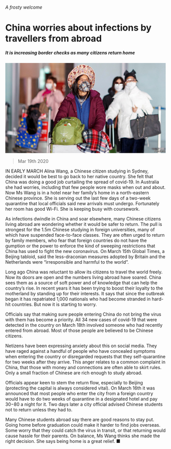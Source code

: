 ###### A frosty welcome

# China worries about infections by travellers from abroad 

##### It is increasing border checks as many citizens return home 

![image](images/20200321_CNP001_0.jpg) 

> Mar 19th 2020 

IN EARLY MARCH Alina Wang, a Chinese citizen studying in Sydney, decided it would be best to go back to her native country. She felt that China was doing a good job curtailing the spread of covid-19. In Australia she had worries, including that few people wore masks when out and about. Now Ms Wang is in a hotel near her family’s home in a north-eastern Chinese province. She is serving out the last few days of a two-week quarantine that local officials said new arrivals must undergo. Fortunately her room has good Wi-Fi. She is keeping busy with coursework.

As infections dwindle in China and soar elsewhere, many Chinese citizens living abroad are wondering whether it would be safer to return. The pull is strongest for the 1.5m Chinese studying in foreign universities, many of which have suspended face-to-face classes. They are often urged to return by family members, who fear that foreign countries do not have the gumption or the power to enforce the kind of sweeping restrictions that China has used to fight the new coronavirus. On March 15th Global Times, a Beijing tabloid, said the less-draconian measures adopted by Britain and the Netherlands were “irresponsible and harmful to the world”.


Long ago China was reluctant to allow its citizens to travel the world freely. Now its doors are open and the numbers living abroad have soared. China sees them as a source of soft power and of knowledge that can help the country’s rise. In recent years it has been trying to boost their loyalty to the motherland by standing up for their interests. It says that since the outbreak began it has repatriated 1,000 nationals who had become stranded in hard-hit countries. But now it is starting to worry.

Officials say that making sure people entering China do not bring the virus with them has become a priority. All 34 new cases of covid-19 that were detected in the country on March 18th involved someone who had recently entered from abroad. Most of those people are believed to be Chinese citizens.

Netizens have been expressing anxiety about this on social media. They have raged against a handful of people who have concealed symptoms when entering the country or disregarded requests that they self-quarantine for two weeks after they arrive. This anger relates to a common complaint in China, that those with money and connections are often able to skirt rules. Only a small fraction of Chinese are rich enough to study abroad.

Officials appear keen to stem the return flow, especially to Beijing (protecting the capital is always considered vital). On March 16th it was announced that most people who enter the city from a foreign country would have to do two weeks of quarantine in a designated hotel and pay $30-$80 a night for it. Two days later a city official advised Chinese students not to return unless they had to.

Many Chinese students abroad say there are good reasons to stay put. Going home before graduation could make it harder to find jobs overseas. Some worry that they could catch the virus in transit, or that returning would cause hassle for their parents. On balance, Ms Wang thinks she made the right decision. She says being home is a great relief. ■

